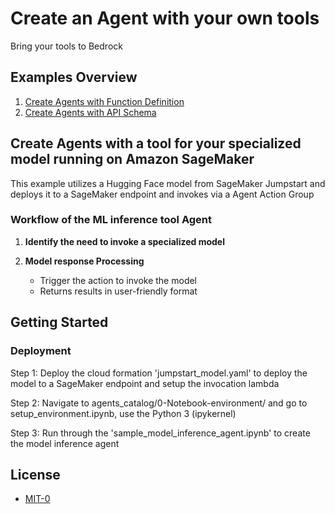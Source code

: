 # Create an Agent with your own tools

Bring your tools to Bedrock

## Examples Overview 
1. [Create Agents with Function Definition](https://github.com/aws-samples/amazon-bedrock-samples/tree/main/agents-and-function-calling/bedrock-agents/features-examples/01-create-agent-with-function-definition)
2. [Create Agents with API Schema](https://github.com/aws-samples/amazon-bedrock-samples/tree/main/agents-and-function-calling/bedrock-agents/features-examples/02-create-agent-with-api-schema)

## Create Agents with a tool for your specialized model running on Amazon SageMaker

This example utilizes a Hugging Face model from SageMaker Jumpstart and deploys it to a SageMaker endpoint and invokes via a Agent Action Group

### Workflow of the ML inference tool Agent

1. **Identify the need to invoke a specialized model**

2. **Model response Processing**
    - Trigger the action to invoke the model
    - Returns results in user-friendly format


## Getting Started

### Deployment

Step 1: Deploy the cloud formation 'jumpstart_model.yaml' to deploy the model to a SageMaker endpoint and setup the invocation lambda

Step 2: Navigate to agents_catalog/0-Notebook-environment/ and go to setup_environment.ipynb, use the Python 3 (ipykernel)

Step 3: Run through the 'sample_model_inference_agent.ipynb' to create the model inference agent



## License

- [MIT-0](/LICENSE)
